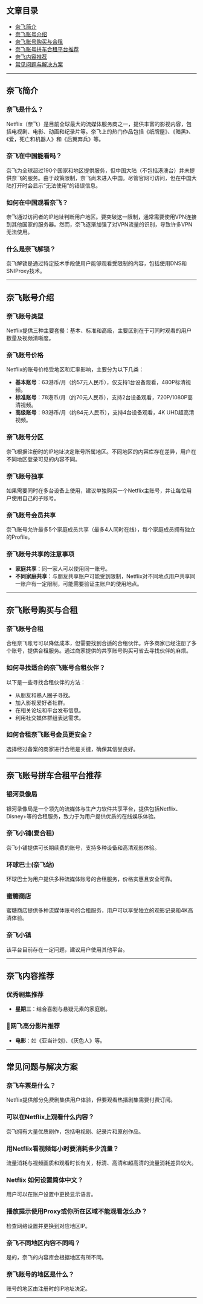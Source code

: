 ## 文章目录

- [奈飞简介](#奈飞简介)
- [奈飞账号介绍](#奈飞账号介绍)
- [奈飞账号购买与合租](#奈飞账号购买与合租)
- [奈飞账号拼车合租平台推荐](#奈飞账号拼车合租平台推荐)
- [奈飞内容推荐](#奈飞内容推荐)
- [常见问题与解决方案](#常见问题与解决方案)

---

## 奈飞简介

### 奈飞是什么？

Netflix（奈飞）是目前全球最大的流媒体服务商之一，提供丰富的影视内容，包括电视剧、电影、动画和纪录片等。奈飞上的热门作品包括《纸牌屋》、《暗黑》、《爱，死亡和机器人》和《后翼弃兵》等。

### 奈飞在中国能看吗？

奈飞为全球超过190个国家和地区提供服务，但中国大陆（不包括港澳台）并未提供奈飞的服务。由于政策限制，奈飞尚未进入中国。尽管官网可访问，但在中国大陆打开时会显示“无法使用”的错误信息。

### 如何在中国观看奈飞？

奈飞通过访问者的IP地址判断用户地区。要突破这一限制，通常需要使用VPN连接到其他国家的服务器。然而，奈飞逐渐加强了对VPN流量的识别，导致许多VPN无法使用。

### 什么是奈飞解锁？

奈飞解锁是通过特定技术手段使用户能够观看受限制的内容，包括使用DNS和SNIProxy技术。

---

## 奈飞账号介绍

### 奈飞账号类型

Netflix提供三种主要套餐：基本、标准和高级，主要区别在于可同时观看的用户数量及视频清晰度。

### 奈飞账号价格

Netflix的账号价格受地区和汇率影响，主要分为以下几类：

- **基本账号**：63港币/月（约57元人民币），仅支持1台设备观看，480P标清视频。
- **标准账号**：78港币/月（约70元人民币），支持2台设备观看，720P/1080P高清视频。
- **高级账号**：93港币/月（约84元人民币），支持4台设备观看，4K UHD超高清视频。

### 奈飞账号分区

奈飞根据注册时的IP地址决定账号所属地区。不同地区的内容库存在差异，用户在不同地区登录可见的内容不同。

### 奈飞账号独享

如果需要同时在多台设备上使用，建议单独购买一个Netflix主账号，并让每位用户使用自己的子账号。

### 奈飞账号会员共享

奈飞账号允许最多5个家庭成员共享（最多4人同时在线），每个家庭成员拥有独立的Profile。

### 奈飞账号共享的注意事项

- **家庭共享**：同一家人可以使用同一账号。
- **不同家庭共享**：与朋友共享账户可能受到限制，Netflix对不同地点用户共享同一账户有一定限制，可能需要验证主账户的使用地点。

---

## 奈飞账号购买与合租

### 奈飞账号合租

合租奈飞账号可以降低成本，但需要找到合适的合租伙伴。许多商家已经注册了多个账号，提供合租服务。通过商家提供的共享账号购买可省去寻找伙伴的麻烦。

### 如何寻找适合的奈飞账号合租伙伴？

以下是一些寻找合租伙伴的方法：

- 从朋友和熟人圈子寻找。
- 加入影视爱好者社群。
- 在相关论坛和平台发布信息。
- 利用社交媒体群组表达需求。

### 如何合租奈飞账号会员更安全？

选择经过备案的商家进行合租是关键，确保其信誉良好。

---

## 奈飞账号拼车合租平台推荐

### 银河录像局

银河录像局是一个领先的流媒体与生产力软件共享平台，提供包括Netflix、Disney+等的合租服务，致力于为用户提供优质的在线娱乐体验。

### 奈飞小铺(爱合租)

奈飞小铺提供可长期续费的账号，支持多种设备和高清观影体验。

### 环球巴士(奈飞站)

环球巴士为用户提供多种流媒体账号的合租服务，价格实惠且安全可靠。

### 蜜糖商店

蜜糖商店提供多种流媒体账号的合租服务，用户可以享受独立的观影记录和4K高清体验。

### 奈飞小镇

该平台目前存在一定问题，建议用户使用其他平台。

---

## 奈飞内容推荐

### 优秀剧集推荐

- **星期三**：结合喜剧与悬疑元素的家庭剧。

### 🔸网飞高分影片推荐

- **电影**：如《亚当计划》、《灰色人》等。

---

## 常见问题与解决方案

### 奈飞车票是什么？

Netflix提供部分免费剧集供用户体验，但要观看热播剧集需要付费订阅。

### 可以在Netflix上观看什么内容？

奈飞拥有大量优质剧作，包括电视剧、纪录片和原创作品。

### 用Netflix看视频每小时要消耗多少流量？

流量消耗与视频画质和观看时长有关，标清、高清和超高清的流量消耗差异较大。

### Netflix 如何设置简体中文？

用户可以在账户设置中更换显示语言。

### 播放提示使用Proxy或你所在区域不能观看怎么办？

检查网络设置并更换到对应地区IP。

### 奈飞不同地区内容不同吗？

是的，奈飞的内容库会根据地区有所不同。

### 奈飞账号的地区是什么？

账号的地区由注册时的IP地址决定。

---